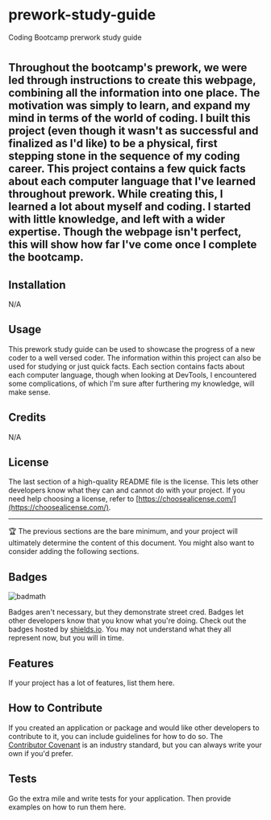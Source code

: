 # prework-study-guide
Coding Bootcamp prerwork study guide
# <Prework Study Guide>

## Throughout the bootcamp's prework, we were led through instructions to create this webpage, combining all the information into one place. The motivation was simply to learn, and expand my mind in terms of the world of coding. I built this project (even though it wasn't as successful and finalized as I'd like) to be a physical, first stepping stone in the sequence of my coding career. This project contains a few quick facts about each computer language that I've learned throughout prework. While creating this, I learned a lot about myself and coding. I started with little knowledge, and left with a wider expertise. Though the webpage isn't perfect, this will show how far I've come once I complete the bootcamp. 



## Installation

N/A

## Usage

This prework study guide can be used to showcase the progress of a new coder to a well versed coder. The information within this project can also be used for studying or just quick facts. Each section contains facts about each computer language, though when looking at DevTools, I encountered some complications, of which I'm sure after furthering my knowledge, will make sense. 



## Credits

N/A

## License

The last section of a high-quality README file is the license. This lets other developers know what they can and cannot do with your project. If you need help choosing a license, refer to [https://choosealicense.com/](https://choosealicense.com/).

---

🏆 The previous sections are the bare minimum, and your project will ultimately determine the content of this document. You might also want to consider adding the following sections.

## Badges

![badmath](https://img.shields.io/github/languages/top/nielsenjared/badmath)

Badges aren't necessary, but they demonstrate street cred. Badges let other developers know that you know what you're doing. Check out the badges hosted by [shields.io](https://shields.io/). You may not understand what they all represent now, but you will in time.

## Features

If your project has a lot of features, list them here.

## How to Contribute

If you created an application or package and would like other developers to contribute to it, you can include guidelines for how to do so. The [Contributor Covenant](https://www.contributor-covenant.org/) is an industry standard, but you can always write your own if you'd prefer.

## Tests

Go the extra mile and write tests for your application. Then provide examples on how to run them here.